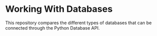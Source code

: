 # Working With Databases

This repository compares the different types of databases that can be connected through the Python Database API. 
